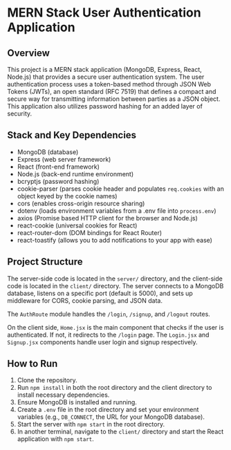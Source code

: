 # MERN Stack User Authentication Application

## Overview

This project is a MERN stack application (MongoDB, Express, React, Node.js) that provides a secure user authentication system. The user authentication process uses a token-based method through JSON Web Tokens (JWTs), an open standard (RFC 7519) that defines a compact and secure way for transmitting information between parties as a JSON object. This application also utilizes password hashing for an added layer of security.

## Stack and Key Dependencies

- MongoDB (database)
- Express (web server framework)
- React (front-end framework)
- Node.js (back-end runtime environment)
- bcryptjs (password hashing)
- cookie-parser (parses cookie header and populates `req.cookies` with an object keyed by the cookie names)
- cors (enables cross-origin resource sharing)
- dotenv (loads environment variables from a .env file into `process.env`)
- axios (Promise based HTTP client for the browser and Node.js)
- react-cookie (universal cookies for React)
- react-router-dom (DOM bindings for React Router)
- react-toastify (allows you to add notifications to your app with ease)

## Project Structure

The server-side code is located in the `server/` directory, and the client-side code is located in the `client/` directory. The server connects to a MongoDB database, listens on a specific port (default is 5000), and sets up middleware for CORS, cookie parsing, and JSON data.

The `AuthRoute` module handles the `/login`, `/signup`, and `/logout` routes.

On the client side, `Home.jsx` is the main component that checks if the user is authenticated. If not, it redirects to the `/login` page. The `Login.jsx` and `Signup.jsx` components handle user login and signup respectively.

## How to Run

1. Clone the repository.
2. Run `npm install` in both the root directory and the client directory to install necessary dependencies.
3. Ensure MongoDB is installed and running.
4. Create a `.env` file in the root directory and set your environment variables (e.g., `DB_CONNECT`, the URL for your MongoDB database).
5. Start the server with `npm start` in the root directory.
6. In another terminal, navigate to the `client/` directory and start the React application with `npm start`.
